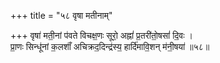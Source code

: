+++
title = "५८ वृषा मतीनाम्"

+++
वृषा॑ मती॒नां प॑वते विचक्ष॒णः सूरो॒ अह्नां॑ प्र॒तरी॑तो॒षसां॑ दि॒वः ।  
प्रा॒णः सिन्धू॑नां क॒लशाँ॑ अचिक्रद॒दिन्द्र॑स्य॒ हार्दि॑मावि॒शन् म॑नी॒षया॑ ॥५८॥  